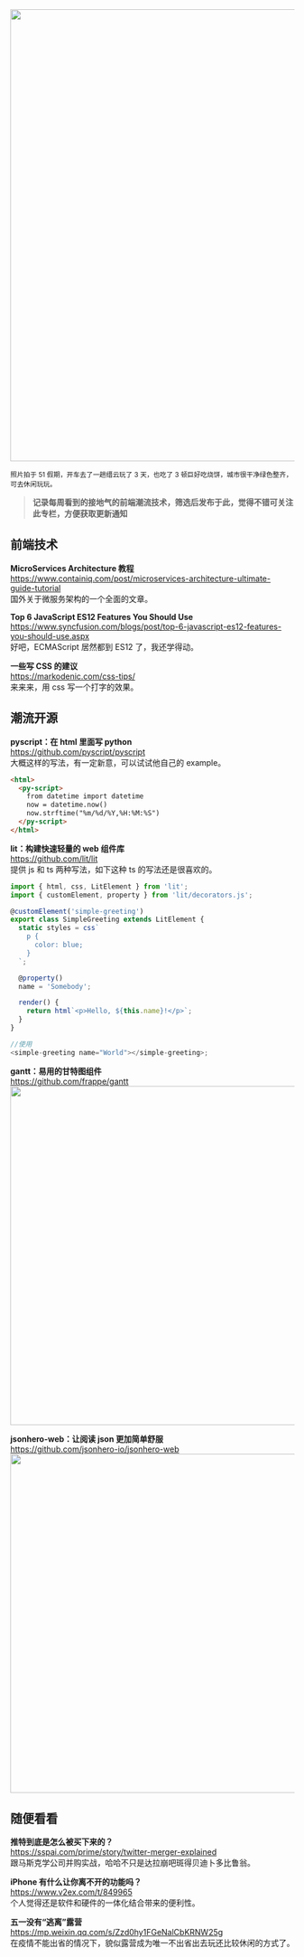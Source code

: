 <img src=https://gw.alipayobjects.com/zos/k/m6/12m3024.jpg width=800/>

<small>照片拍于 51 假期，开车去了一趟缙云玩了 3 天，也吃了 3 顿巨好吃烧饼，城市很干净绿色整齐，可去休闲玩玩。</small>

> **记录每周看到的接地气的前端潮流技术，筛选后发布于此，觉得不错可关注此专栏，方便获取更新通知**

## 前端技术

**MicroServices Architecture 教程**  
<https://www.containiq.com/post/microservices-architecture-ultimate-guide-tutorial>  
国外关于微服务架构的一个全面的文章。

**Top 6 JavaScript ES12 Features You Should Use**  
<https://www.syncfusion.com/blogs/post/top-6-javascript-es12-features-you-should-use.aspx>  
好吧，ECMAScript 居然都到 ES12 了，我还学得动。

**一些写 CSS 的建议**  
<https://markodenic.com/css-tips/>  
来来来，用 css 写一个打字的效果。

## 潮流开源

**pyscript：在 html 里面写 python**  
<https://github.com/pyscript/pyscript>  
大概这样的写法，有一定新意，可以试试他自己的 example。

```html
<html>
  <py-script>
    from datetime import datetime 
    now = datetime.now()
    now.strftime("%m/%d/%Y,%H:%M:%S")
  </py-script>
</html>
```

**lit：构建快速轻量的 web 组件库**  
<https://github.com/lit/lit>  
提供 js 和 ts 两种写法，如下这种 ts 的写法还是很喜欢的。

```js
import { html, css, LitElement } from 'lit';
import { customElement, property } from 'lit/decorators.js';

@customElement('simple-greeting')
export class SimpleGreeting extends LitElement {
  static styles = css`
    p {
      color: blue;
    }
  `;

  @property()
  name = 'Somebody';

  render() {
    return html`<p>Hello, ${this.name}!</p>`;
  }
}

//使用
<simple-greeting name="World"></simple-greeting>;
```

**gantt：易用的甘特图组件**  
<https://github.com/frappe/gantt>  
<img src="https://img.alicdn.com/imgextra/i2/O1CN01Cuwjy81fXNM8Da7Cs_!!6000000004016-0-tps-2522-590.jpg" width=600/>

**jsonhero-web：让阅读 json 更加简单舒服**  
<https://github.com/jsonhero-io/jsonhero-web>  
<img src="https://qpluspicture.oss-cn-beijing.aliyuncs.com/dzZcnl/26.jpg" width=600/>

## 随便看看

**推特到底是怎么被买下来的？**  
<https://sspai.com/prime/story/twitter-merger-explained>  
跟马斯克学公司并购实战，哈哈不只是达拉崩吧斑得贝迪卜多比鲁翁。

**iPhone 有什么让你离不开的功能吗？**  
<https://www.v2ex.com/t/849965>  
个人觉得还是软件和硬件的一体化结合带来的便利性。

**五一没有“逃离”露营**  
<https://mp.weixin.qq.com/s/Zzd0hy1FGeNalCbKRNW25g>  
在疫情不能出省的情况下，貌似露营成为唯一不出省出去玩还比较休闲的方式了。

